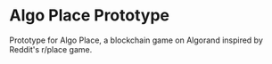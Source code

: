 # Algo Place Prototype

Prototype for Algo Place, a blockchain game on Algorand inspired by Reddit's r/place game.
